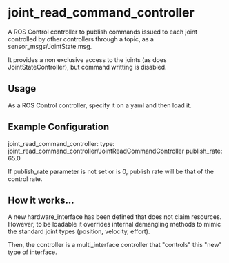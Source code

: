 # joint_read_command_controller

A ROS Control controller to publish commands issued to each joint controlled by other controllers through a topic, as a sensor_msgs/JointState.msg.

It provides a non exclusive access to the joints (as does JointStateController), but command writting is disabled.

## Usage

As a ROS Control controller, specify it on a yaml and then load it.

## Example Configuration

joint_read_command_controller:
  type: joint_read_command_controller/JointReadCommandController
  publish_rate: 65.0

If publish_rate parameter is not set or is 0, publish rate will be that of the control rate.

## How it works...

A new hardware_interface has been defined that does not claim resources. However, to be loadable it overrides internal demangling methods to mimic
the standard joint types (position, velocity, effort).

Then, the controller is a multi_interface controller that "controls" this "new" type of interface.
